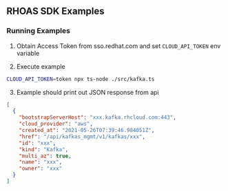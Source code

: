 ## RHOAS SDK Examples

### Running Examples

1. Obtain Access Token from sso.redhat.com and set `CLOUD_API_TOKEN` env variable 

2. Execute example

```bash
CLOUD_API_TOKEN=token npx ts-node ./src/kafka.ts
```

3. Example should print out JSON response from api
```json
[
  {
    "bootstrapServerHost": "xxx.kafka.rhcloud.com:443",
    "cloud_provider": "aws",
    "created_at": "2021-05-26T07:39:46.984051Z",
    "href": "/api/kafkas_mgmt/v1/kafkas/xxx",
    "id": "xxx",
    "kind": "Kafka",
    "multi_az": true,
    "name": "xxx",
    "owner": "xxx"
  }
]
```

